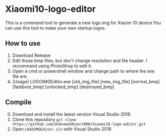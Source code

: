 # Xiaomi10-logo-editor
This is a command tool to generate a new logo.img for Xiaomi 10 device.You can use this tool to make your own startup logos.

## How to use
1. Download Release
2. Edit those bmp files, but don't change resolution and file header. I recommand using PhotoShop to edit it.
3. Open a cmd or powershell window and change path to where the exe file are.
4. [Usage] LOGOIMGEditor.exe [old_img_file] [new_img_file] [normal_bmp] [fastboot_bmp] [unlocked_bmp] [destroyed_bmp]

## Compile
0. Download and install the latest version Visual Studio 2019.
1. Clone this repository ```git clone https://github.com/UnknownObject000/Xiaomi10-logo-editor.git```
2. Open ```LOGOIMGEditor.sln``` with Visual Studio 2019
